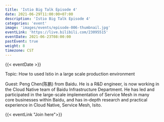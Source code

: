 ```yaml
---
title: 'Istio Big Talk Episode 4'
date: 2021-06-29T11:00:00+07:00
description: 'Istio Big Talk Episode 4'
categories: 'event'
image: 'images/events/episode-006-thumbnail.jpg'
eventLink: 'https://live.bilibili.com/23095515'
eventDate: 2021-06-23T08:00:00
pastEvent: true
weight: 8
timezone: CST
---
```


{{< eventDate >}}

Topic: How to used Istio in a large scale production environment

Guest: Peng Chen(陈鹏) from Baidu. He is a R&D engineer, is now working in the Cloud Native team of Baidu Infrastructure Department. He has led and participated in the large-scale implementation of Service Mesh in many core businesses within Baidu, and has in-depth research and practical experience in Cloud Native, Service Mesh, Isito.

{{< eventLink "Join here">}}